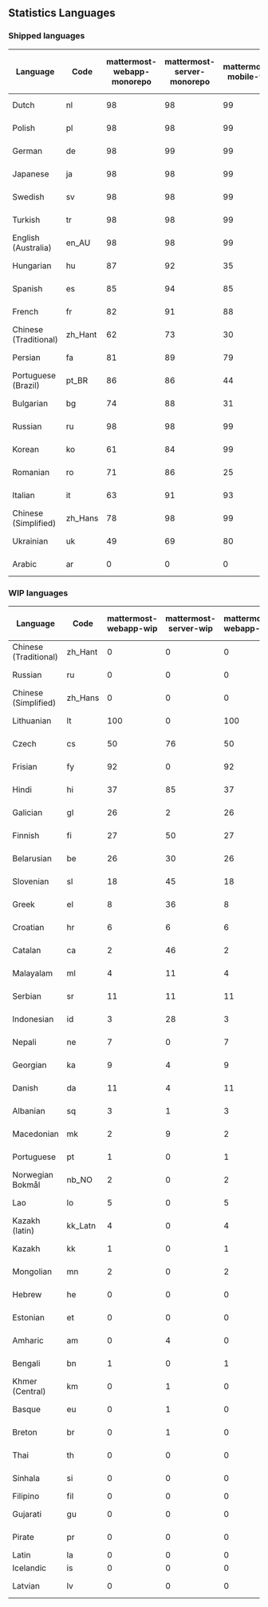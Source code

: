 ## Statistics Languages ##
###  Shipped languages  ###
|Language|Code|mattermost-webapp-monorepo|mattermost-server-monorepo|mattermost-mobile-v2|mattermost-desktop|mattermost-boards-webapp-monorepo|mattermost-playbooks-webapp-monorepo|calls-webapp|Total|Last Modified|
|---|---|---|---|---|---|---|---|---|---|---|
|Dutch|nl| 98| 98| 99| 100| 0| 0| 100| 99|2023-09-26T16:36:26.570030Z|
|Polish|pl| 98| 98| 99| 100| 0| 0| 100| 87|2023-09-29T07:48:59.470386Z|
|German|de| 98| 99| 99| 100| 0| 0| 100| 87|2023-09-26T16:35:59.951597Z|
|Japanese|ja| 98| 98| 99| 100| 0| 0| 100| 87|2023-09-26T16:36:21.648713Z|
|Swedish|sv| 98| 98| 99| 100| 0| 0| 100| 87|2023-09-26T16:36:39.760688Z|
|Turkish|tr| 98| 98| 99| 100| 0| 0| 100| 86|2023-09-26T16:36:41.962923Z|
|English (Australia)|en_AU| 98| 98| 99| 96| 0| 0| 0| 86|2023-09-26T17:28:30.070284Z|
|Hungarian|hu| 87| 92| 35| 89| 0| 0| 0| 75|2023-09-26T06:59:49.554978Z|
|Spanish|es| 85| 94| 85| 88| 0| 0| 28| 74|2023-09-26T16:36:06.752445Z|
|French|fr| 82| 91| 88| 100| 0| 0| 58| 72|2023-09-26T16:36:13.717002Z|
|Chinese (Traditional)|zh_Hant| 62| 73| 30| 94| 0| 0| 4| 71|2023-09-26T07:03:40.827511Z|
|Persian|fa| 81| 89| 79| 89| 0| 0| 0| 69|2023-09-26T16:36:10.888523Z|
|Portuguese (Brazil)|pt_BR| 86| 86| 44| 70| 0| 0| 100| 69|2023-09-26T16:36:32.024294Z|
|Bulgarian|bg| 74| 88| 31| 0| 0| 0| 0| 64|2023-09-26T06:58:05.258125Z|
|Russian|ru| 98| 98| 99| 100| 0| 0| 76| 63|2023-09-26T16:36:37.010896Z|
|Korean|ko| 61| 84| 99| 100| 0| 0| 99| 62|2023-09-28T12:01:35.028366Z|
|Romanian|ro| 71| 86| 25| 0| 0| 0| 0| 61|2023-09-26T07:01:51.477428Z|
|Italian|it| 63| 91| 93| 21| 0| 0| 24| 61|2023-09-26T16:36:19.036127Z|
|Chinese (Simplified)|zh_Hans| 78| 98| 99| 100| 0| 0| 100| 54|2023-09-26T16:36:50.201135Z|
|Ukrainian|uk| 49| 69| 80| 72| 0| 0| 0| 50|2023-09-26T16:36:44.562719Z|
|Arabic|ar| 0| 0| 0| 42| 0| 0| 0| 3|2023-10-01T12:20:18.337713Z|
###  WIP languages  ###
|Language|Code|mattermost-webapp-wip|mattermost-server-wip|mattermost-webapp-wip|mattermost-desktop-wip|Total|Last Modified|
|---|---|---|---|---|---|---|--|
|Chinese (Traditional)|zh_Hant| 0| 0| 0| 0| 71|2023-09-26T07:03:40.827511Z|
|Russian|ru| 0| 0| 0| 0| 63|2023-09-26T16:36:37.010896Z|
|Chinese (Simplified)|zh_Hans| 0| 0| 0| 3| 54|2023-09-26T16:36:50.201135Z|
|Lithuanian|lt| 100| 0| 100| 100| 38|2023-04-20T18:20:36.422339Z|
|Czech|cs| 50| 76| 50| 100| 34|2023-08-04T09:02:12.265970Z|
|Frisian|fy| 92| 0| 92| 0| 32|2023-03-30T14:04:28.368728Z|
|Hindi|hi| 37| 85| 37| 0| 26|2023-06-25T16:00:48.875553Z|
|Galician|gl| 26| 2| 26| 0| 18|2023-02-16T10:53:47.791156Z|
|Finnish|fi| 27| 50| 27| 0| 18|2023-03-30T14:04:14.936366Z|
|Belarusian|be| 26| 30| 26| 9| 14|2023-03-30T14:03:09.873427Z|
|Slovenian|sl| 18| 45| 18| 0| 13|2023-03-30T14:07:12.677627Z|
|Greek|el| 8| 36| 8| 0| 12|2023-03-30T14:03:55.229463Z|
|Croatian|hr| 6| 6| 6| 10| 10|2023-09-26T17:17:42.708613Z|
|Catalan|ca| 2| 46| 2| 0| 8|2023-02-22T22:19:51.633986Z|
|Malayalam|ml| 4| 11| 4| 0| 7|2023-07-08T15:38:50.105911Z|
|Serbian|sr| 11| 11| 11| 100| 7|2023-09-13T08:42:13.664690Z|
|Indonesian|id| 3| 28| 3| 0| 6|2023-01-20T12:30:26.132977Z|
|Nepali|ne| 7| 0| 7| 0| 6|2023-03-30T14:06:47.028356Z|
|Georgian|ka| 9| 4| 9| 0| 4|2023-06-23T10:19:49.433102Z|
|Danish|da| 11| 4| 11| 0| 4|2023-02-28T08:17:12.460986Z|
|Albanian|sq| 3| 1| 3| 0| 4|2023-03-30T14:07:18.996586Z|
|Macedonian|mk| 2| 9| 2| 29| 3|2023-05-05T04:29:07.020368Z|
|Portuguese|pt| 1| 0| 1| 100| 2|2023-09-08T10:19:03.510189Z|
|Norwegian Bokmål|nb_NO| 2| 0| 2| 0| 2|2023-03-30T09:46:13.174135Z|
|Lao|lo| 5| 0| 5| 0| 1|2023-01-28T03:29:57.636840Z|
|Kazakh (latin)|kk_Latn| 4| 0| 4| 0| 1|2023-01-09T16:04:40.142668Z|
|Kazakh|kk| 1| 0| 1| 0| 1|2023-01-20T12:30:28.434837Z|
|Mongolian|mn| 2| 0| 2| 0| 1|2023-02-16T02:00:14.011643Z|
|Hebrew|he| 0| 0| 0| 0| 1|2023-01-20T12:30:24.610278Z|
|Estonian|et| 0| 0| 0| 0| 0|2022-06-16T11:17:55.844464Z|
|Amharic|am| 0| 4| 0| 0| 0|2020-07-04T19:22:35.416407Z|
|Bengali|bn| 1| 0| 1| 0| 0|2022-06-18T00:07:36.707192Z|
|Khmer (Central)|km| 0| 1| 0| 0| 0|2022-05-06T14:27:58.323957Z|
|Basque|eu| 0| 1| 0| 0| 0|2021-06-22T14:46:44.626603Z|
|Breton|br| 0| 1| 0| 0| 0|2022-10-20T14:33:30.929526Z|
|Thai|th| 0| 0| 0| 7| 0|2023-07-02T14:03:38.691977Z|
|Sinhala|si| 0| 0| 0| 0| 0|2022-10-24T11:26:43.423982Z|
|Filipino|fil| 0| 0| 0| 0| 0||
|Gujarati|gu| 0| 0| 0| 0| 0|2021-09-27T12:12:04.194601Z|
|Pirate|pr| 0| 0| 0| 0| 0|2022-06-28T08:46:29.046651Z|
|Latin|la| 0| 0| 0| 0| 0||
|Icelandic|is| 0| 0| 0| 0| 0||
|Latvian|lv| 0| 0| 0| 0| 0|2022-12-17T23:24:22.390841Z|
